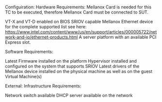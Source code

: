 Configuiration:
Hardware Requirements: 
Mellanox Card is needed for this TC to be executed, therefore Mellanox Card must be connected to SUT.

VT-X and VT-D enabled on BIOS
SRIOV capable Mellanox Ethernet device for the complete supported list see here: https://www.intel.com/content/www/us/en/support/articles/000005722/network-and-io/ethernet-products.html
A server platform with an available PCI Express slot.

Software Requirements:

 Latest Firmware installed on the platform
 Hypervisor installed and configured on the system that supports SRIOV
 Latest drivers of the Mellanox device installed on the physical machine as well as on the guest Virtual Machine(s)

External:
Infrastructure Requirements:

Network switch available
DHCP server available on the network